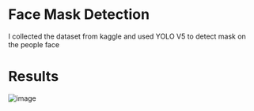 



# Face Mask Detection
I collected the dataset from kaggle and used YOLO V5 to detect mask on the people face
# Results
![image](https://github.com/mnusrat786/Mask-Detection/assets/45511078/dc0785f8-1cfc-4917-9ce9-35b19b3173b9)

